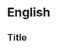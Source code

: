 # English

## Title

<title>

## Ingredients for One Bread

* <ingredients>

## Preperation

* <steps>

## Tags

* <tags>

# Deutsch

## Titel

Kudoweh-Leibelts Brot

## Zutaten für ein Brot

* 500 gr Dinkelvollkornmehl
* 100 gr Sonnenblumenkerne
* 30 gr Leinsamen (nicht geschrotet)
* 50 gr 5-Korngetreideflocken
* 1 Priese Salz
* 400 ml lauwarmes Wasser
* 10 gr Trockenhefe

## Zuebreitung

* Dinkelvollkornmehl, Sonnenblumenkerne, Leinsamen, 5-Kornflocken und Salz in eine Schlüssel geben
* lauwarmes Wasser zinzugeben und für drei bis fünf Minuten zu einer homogenen Masse verkneten
* 30 Minuten ziehen lassen (im Winter, ab in den Ofen bei 35 Grad Celsius)
* erneut drei bis fünf Minuten verkneten
* in die Brotbackform geben und für weiter 30 Minuten gehen lassen
* für 50 Minuten bei 180 Grad Celsius backen

## Schlagworte

* Dinkel
* Leinsam
* Getreideflocken
* Mehl
* Salz
* Brot
